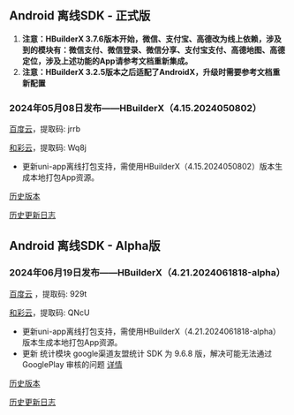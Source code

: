 ## Android 离线SDK - 正式版

1. **注意：HBuilderX 3.7.6版本开始，微信、支付宝、高德改为线上依赖，涉及到的模块有：微信支付、微信登录、微信分享、支付宝支付、高德地图、高德定位，涉及上述功能的App请参考文档重新集成。**
2. **注意：HBuilderX 3.2.5版本之后适配了AndroidX，升级时需要参考文档重新配置**

### 2024年05月08日发布——HBuilderX（4.15.2024050802）

[百度云](https://pan.baidu.com/s/1AFjLggD7g6ue0iKgZ8yVyA?pwd=jrrb)，提取码: jrrb

[和彩云](https://caiyun.139.com/m/i?115CnrGgpdvQS)，提取码: Wq8j

+ 更新uni-app离线打包支持，需使用HBuilderX（4.15.2024050802）版本生成本地打包App资源。

[历史版本](https://pan.baidu.com/s/1ZYxRVH23EbldPQqOxx21HQ?pwd=wk4i)

[历史更新日志](/AppDocs/download/historyRelease/androidRelease.md)


## Android 离线SDK - Alpha版

### 2024年06月19日发布——HBuilderX（4.21.2024061818-alpha）

[百度云](https://pan.baidu.com/s/1IQDhk2MhPf8AG9eXxfnGew?pwd=929t) ，提取码: 929t

[和彩云](https://caiyun.139.com/m/i?115CnrGjAyY22)，提取码: QNcU

* 更新uni-app离线打包支持，需使用HBuilderX（4.21.2024061818-alpha）版本生成本地打包App资源。
* 更新 统计模块 google渠道友盟统计 SDK 为 9.6.8 版，解决可能无法通过 GooglePlay 审核的问题 [详情](https://ask.dcloud.net.cn/question/189922)

[历史版本](https://pan.baidu.com/s/1KtOCtMZJSgfAayHNjTpdTg?pwd=4hvi)

[历史更新日志](/AppDocs/download/historyRelease/androidAlpha.md)
